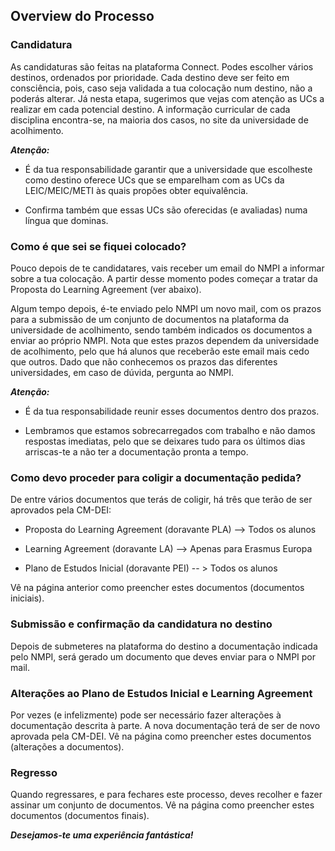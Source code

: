## Overview do Processo

### Candidatura
As candidaturas são feitas na plataforma Connect. Podes escolher vários destinos, ordenados por prioridade. Cada destino deve ser feito em consciência, pois, caso seja validada a tua colocação num destino, não a poderás alterar. Já nesta etapa, sugerimos que vejas com atenção as UCs a realizar em cada potencial destino. A informação curricular de cada disciplina encontra-se, na maioria dos casos, no site da universidade de acolhimento.

***Atenção:***
- É da tua responsabilidade garantir que a universidade que escolheste como destino oferece UCs que se emparelham com as UCs da LEIC/MEIC/METI às quais propões obter equivalência.

- Confirma também que essas UCs são oferecidas (e avaliadas) numa língua que dominas.

### Como é que sei se fiquei colocado?

Pouco depois de te candidatares, vais receber um email do NMPI a informar sobre a tua colocação. A partir desse momento podes começar a tratar da Proposta do Learning Agreement (ver abaixo).

Algum tempo depois, é-te enviado pelo NMPI um novo mail, com os prazos para a submissão de um conjunto de documentos na plataforma da universidade de acolhimento, sendo também indicados os documentos a enviar ao próprio NMPI. Nota que estes prazos dependem da universidade de acolhimento, pelo que há alunos que receberão este email mais cedo que outros. Dado que não conhecemos os prazos das diferentes universidades, em caso de dúvida, pergunta ao NMPI.

***Atenção:***
- É da tua responsabilidade reunir esses documentos dentro dos prazos.

- Lembramos que estamos sobrecarregados com trabalho e não damos respostas imediatas, pelo que se deixares tudo para os últimos dias arriscas-te a não ter a documentação pronta a tempo.

### Como devo proceder para coligir a documentação pedida?

De entre vários documentos que terás de coligir, há três que terão de ser aprovados pela CM-DEI:

- Proposta do Learning Agreement (doravante PLA) --> Todos os alunos

- Learning Agreement (doravante LA) --> Apenas para Erasmus Europa

- Plano de Estudos Inicial (doravante PEI) -- > Todos os alunos

Vê na página anterior como preencher estes documentos (documentos iniciais).

### Submissão e confirmação da candidatura no destino

Depois de submeteres na plataforma do destino a documentação indicada pelo NMPI, será gerado um documento que deves enviar para o NMPI por mail.

### Alterações ao Plano de Estudos Inicial e Learning Agreement

Por vezes (e infelizmente) pode ser necessário fazer alterações à documentação descrita à parte. A nova documentação terá de ser de novo aprovada pela CM-DEI. Vê na página como preencher estes documentos (alterações a documentos).

### Regresso
Quando regressares, e para fechares este processo, deves recolher e fazer assinar um conjunto de documentos. Vê na página como preencher estes documentos (documentos finais).

***Desejamos-te uma experiência fantástica!***

